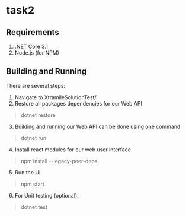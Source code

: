 # task2

## Requirements

1. .NET Core 3.1
2. Node.js (for NPM)

## Building and Running

There are several steps:
1. Navigate to XtramileSolutionTest/
2. Restore all packages dependencies for our Web API
> dotnet restore
3. Building and running our Web API can be done using one command
> dotnet run
4. Install react modules for our web user interface
> npm install --legacy-peer-deps
5. Run the UI
> npm start
6. For Unit testing (optional):
> dotnet test
